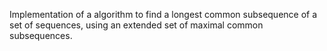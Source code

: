 Implementation of a algorithm to find a longest common subsequence of a set of sequences, using an extended set of maximal common subsequences.
